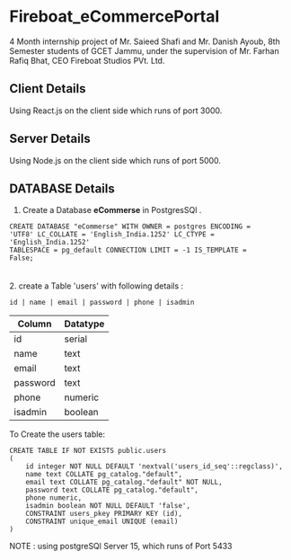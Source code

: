 # Fireboat_eCommercePortal
4 Month internship project of Mr. Saieed Shafi and Mr. Danish Ayoub,  8th Semester students of GCET Jammu, under the supervision of Mr. Farhan Rafiq Bhat, CEO Fireboat Studios PVt. Ltd. 


## Client Details
Using React.js on the client side which runs of port 3000. 



## Server Details 
Using Node.js on the client side which runs of port 5000. 



## DATABASE Details 
1. Create a Database **eCommerse** in PostgresSQl .

<code>CREATE DATABASE "eCommerse"
    WITH
    OWNER = postgres
    ENCODING = 'UTF8'
    LC_COLLATE = 'English_India.1252'
    LC_CTYPE = 'English_India.1252'
    TABLESPACE = pg_default
    CONNECTION LIMIT = -1
    IS_TEMPLATE = False;</code>
    <br><br><br>
2. create a Table 'users' with following details : 

<code>id |  name   |       email       | password |   phone    | isadmin</code>

| Column  | Datatype |
| ------------- | ------------- |
| id | serial  |
| name | text  |
| email | text  |
| password | text  |
| phone | numeric  |
| isadmin | boolean  |

<p>To Create the users table:  </p>
<code>CREATE TABLE IF NOT EXISTS public.users
(
    id integer NOT NULL DEFAULT 'nextval('users_id_seq'::regclass)',
    name text COLLATE pg_catalog."default",
    email text COLLATE pg_catalog."default" NOT NULL,
    password text COLLATE pg_catalog."default",
    phone numeric,
    isadmin boolean NOT NULL DEFAULT 'false',
    CONSTRAINT users_pkey PRIMARY KEY (id),
    CONSTRAINT unique_email UNIQUE (email)
)</code>

<p> NOTE : using postgreSQl Server 15, which runs of Port 5433 </p>

